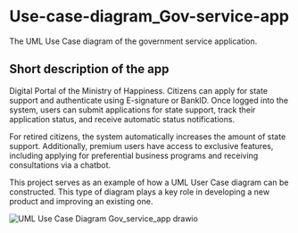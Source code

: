 # Use-case-diagram_Gov-service-app
The UML Use Case diagram of the government service application. 

## Short description of the app

Digital Portal of the Ministry of Happiness. Citizens can apply for state support and authenticate using E-signature or BankID. Once logged into the system, users can submit applications for state support, track their application status, and receive automatic status notifications.

For retired citizens, the system automatically increases the amount of state support. Additionally, premium users have access to exclusive features, including applying for preferential business programs and receiving consultations via a chatbot.

This project serves as an example of how a UML User Case diagram can be constructed. This type of diagram plays a key role in developing a new product and improving an existing one.

![UML Use Case Diagram  Gov_service_app drawio](https://github.com/user-attachments/assets/9d3b8921-2afe-4491-80fc-f10c3f90da8d)
